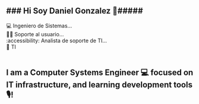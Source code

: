<H2> ### Hi Soy Daniel Gonzalez 👋##### </H2>


💻 Ingeniero de Sistemas...
<br>
🧑‍💻 Soporte al usuario...
<br>
:accessibility: Analista de soporte de TI... 
<br>
📲 TI  
<br>
<H2> I am a Computer Systems Engineer 💻 focused on IT infrastructure, and learning development tools 🎙️! </H2>


